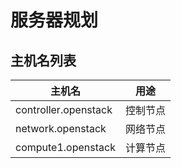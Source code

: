 # 服务器规划

## 主机名列表

主机名 |用途
---|---
controller.openstack|控制节点
network.openstack|网络节点
compute1.openstack|计算节点


